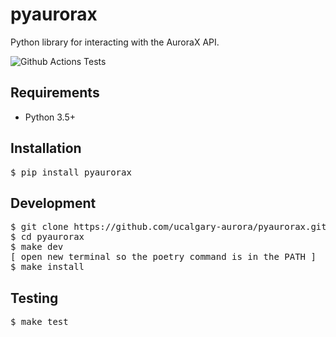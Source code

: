 # pyaurorax
Python library for interacting with the AuroraX API.

![Github Actions Tests](https://github.com/ucalgary-aurora/pyaurorax/workflows/tests/badge.svg)

## Requirements
- Python 3.5+

## Installation
<pre>$ pip install pyaurorax</pre>

## Development
<pre>$ git clone https://github.com/ucalgary-aurora/pyaurorax.git
$ cd pyaurorax
$ make dev
[ open new terminal so the poetry command is in the PATH ]
$ make install</pre>

## Testing
<pre>$ make test</pre>
